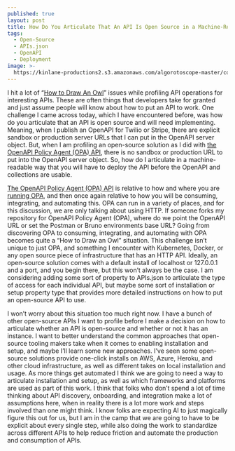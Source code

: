 ```yaml
---
published: true
layout: post
title: How Do You Articulate That An API Is Open Source in a Machine-Readable Way?
tags:
  - Open-Source
  - APIs.json
  - OpenAPI
  - Deployment
image: >-
  https://kinlane-productions2.s3.amazonaws.com/algorotoscope-master/copper-circuit-rail-crossing.jpg
---
```

I hit a lot of “[How to Draw An Owl](https://www.youtube.com/watch?v=GndXHY8J7Jo&ab_channel=Twilio)” issues while profiling API operations for interesting APIs. These are often things that developers take for granted and just assume people will know about how to put an API to work. One challenge I came across today, which I have encountered before, was how do you articulate that an API is open source and will need implementing. Meaning, when I publish an OpenAPI for Twilio or Stripe, there are explicit sandbox or production server URLs that I can put in the OpenAPI server object. But, when I am profiling an open-source solution as I did with [the OpenAPI Policy Agent (OPA) API](https://github.com/api-evangelist/open-policy-agent), there is no sandbox or production URL to put into the OpenAPI server object. So, how do I articulate in a machine-readable way that you will have to deploy the API before the OpenAPI and collections are usable.

[The OpenAPI Policy Agent (OPA) API](https://www.openpolicyagent.org/docs/latest/rest-api/) is relative to how and where you are [running OPA](https://www.openpolicyagent.org/docs/latest/#running-opa), and then once again relative to how you will be consuming, integrating, and automating this. OPA can run in a variety of places, and for this discussion, we are only talking about using HTTP. If someone forks my repository for OpenAPI Policy Agent (OPA), where do we point the OpenAPI URL or set the Postman or Bruno environments base URL? Going from discovering OPA to consuming, integrating, and automating with OPA becomes quite a “How to Draw an Owl” situation. This challenge isn’t unique to just OPA, and something I encounter with Kubernetes, Docker, or any open source piece of infrastructure that has an HTTP API. Ideally, an open-source solution comes with a default install of localhost or 127.0.0.1 and a port, and you begin there, but this won’t always be the case. I am considering adding some sort of property to APIs.json to articulate the type of access for each individual API, but maybe some sort of installation or setup property type that provides more detailed instructions on how to put an open-source API to use.

I won’t worry about this situation too much right now. I have a bunch of other open-source APIs I want to profile before I make a decision on how to articulate whether an API is open-source and whether or not it has an instance. I want to better understand the common approaches that open-source tooling makers take when it comes to enabling installation and setup, and maybe I’ll learn some new approaches. I’ve seen some open-source solutions provide one-click installs on AWS, Azure, Heroku, and other cloud infrastructure, as well as different takes on local installation and usage. As more things get automated I think we are going to need a way to articulate installation and setup, as well as which frameworks and platforms are used as part of this work. I think that folks who don’t spend a lot of time thinking about API discovery, onboarding, and integration make a lot of assumptions here, when in reality there is a lot more work and steps involved than one might think. I know folks are expecting AI to just magically figure this out for us, but I am in the camp that we are going to have to be explicit about every single step, while also doing the work to standardize across different APIs to help reduce friction and automate the production and consumption of APIs.